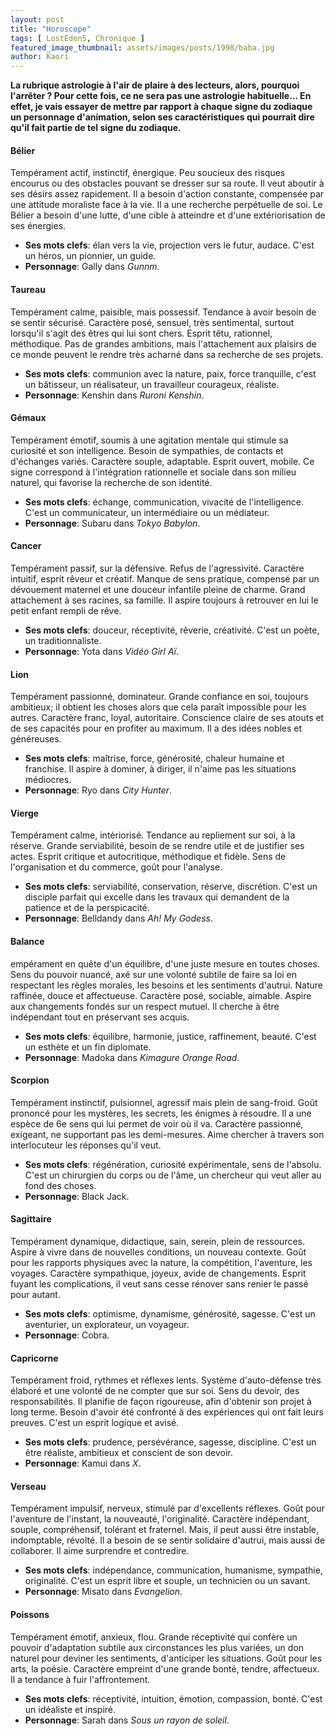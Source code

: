 ```yaml
---
layout: post
title: "Horoscope"
tags: [ LostEden5, Chronique ]
featured_image_thumbnail: assets/images/posts/1998/baba.jpg
author: Kaori
---
```


**La rubrique astrologie à l'air de plaire à des lecteurs, alors, pourquoi l'arrêter ? Pour cette fois, ce ne sera pas une astrologie habituelle... En effet, je vais essayer de mettre par rapport à chaque signe du zodiaque un personnage d'animation, selon ses caractéristiques qui pourrait dire qu'il fait partie de tel signe du zodiaque.**

#### Bélier

Tempérament actif, instinctif, énergique. Peu soucieux des risques encourus ou des obstacles pouvant se dresser sur sa route. Il veut aboutir à ses désirs assez rapidement. Il a besoin d'action constante, compensée par une attitude moraliste face à la vie. Il a une recherche perpétuelle de soi. Le Bélier a besoin d'une lutte, d'une cible à atteindre et d'une extériorisation de ses énergies.

- **Ses mots clefs**: élan vers la vie, projection vers le futur, audace. C'est un héros, un pionnier, un guide.
- **Personnage**: Gally dans *Gunnm*.

#### Taureau

Tempérament calme, paisible, mais possessif. Tendance à avoir besoin de se sentir sécurisé. Caractère posé, sensuel, très sentimental, surtout lorsqu'il s'agit des êtres qui lui sont chers. Esprit têtu, rationnel, méthodique. Pas de grandes ambitions, mais l'attachement aux plaisirs de ce monde peuvent le rendre très acharné dans sa recherche de ses projets.

- **Ses mots clefs**: communion avec la nature, paix, force tranquille, c'est un bâtisseur, un réalisateur, un travailleur courageux, réaliste.
- **Personnage**: Kenshin dans *Ruroni Kenshin*.

#### Gémaux

Tempérament émotif, soumis à une agitation mentale qui stimule sa curiosité et son intelligence. Besoin de sympathies, de contacts et d'échanges variés. Caractère souple, adaptable. Esprit ouvert, mobile. Ce signe correspond à l'intégration rationnelle et sociale dans son milieu naturel, qui favorise la recherche de son identité.

- **Ses mots clefs**: échange, communication, vivacité de l'intelligence. C'est un communicateur, un intermédiaire ou un médiateur.
- **Personnage**: Subaru dans *Tokyo Babylon*.

#### Cancer

Tempérament passif, sur la défensive. Refus de l'agressivité. Caractère intuitif, esprit rêveur et créatif. Manque de sens pratique, compensé par un dévouement maternel et une douceur infantile pleine de charme. Grand attachement à ses racines, sa famille. Il aspire toujours à retrouver en lui le petit enfant rempli de rêve.

- **Ses mots clefs**: douceur, réceptivité, rêverie, créativité. C'est un poète, un traditionnaliste.
- **Personnage**: Yota dans *Vidéo Girl Aï*.

#### Lion

Tempérament passionné, dominateur. Grande confiance en soi, toujours ambitieux; il obtient les choses alors que cela paraît impossible pour les autres. Caractère franc, loyal, autoritaire. Conscience claire de ses atouts et de ses capacités pour en profiter au maximum. Il a des idées nobles et généreuses.

- **Ses mots clefs**: maîtrise, force, générosité, chaleur humaine et franchise. Il aspire à dominer, à diriger, il n'aime pas les situations médiocres.
- **Personnage**: Ryo dans *City Hunter*.

#### Vierge

Tempérament calme, intériorisé. Tendance au repliement sur soi, à la réserve. Grande serviabilité, besoin de se rendre utile et de justifier ses actes. Esprit critique et autocritique, méthodique et fidèle. Sens de l'organisation et du commerce, goût pour l'analyse.

- **Ses mots clefs**: serviabilité, conservation, réserve, discrétion. C'est un disciple parfait qui excelle dans les travaux qui demandent de la patience et de la perspicacité.
- **Personnage**: Belldandy dans *Ah! My Godess*.

#### Balance

empérament en quête d'un équilibre, d'une juste mesure en toutes choses. Sens du pouvoir nuancé, axé sur une volonté subtile de faire sa loi en respectant les règles morales, les besoins et les sentiments d'autrui. Nature raffinée, douce et affectueuse. Caractère posé, sociable, aimable. Aspire aux changements fondés sur un respect mutuel. Il cherche à être indépendant tout en préservant ses acquis.

- **Ses mots clefs**: équilibre, harmonie, justice, raffinement, beauté. C'est un esthète et un fin diplomate.
- **Personnage**: Madoka dans *Kimagure Orange Road*.

#### Scorpion

Tempérament instinctif, pulsionnel, agressif mais plein de sang-froid. Goût prononcé pour les mystères, les secrets, les énigmes à résoudre. Il a une espèce de 6e sens qui lui permet de voir où il va. Caractère passionné, exigeant, ne supportant pas les demi-mesures. Aime chercher à travers son interlocuteur les réponses qu'il veut.

- **Ses mots clefs**: régénération, curiosité expérimentale, sens de l'absolu. C'est un chirurgien du corps ou de l'âme, un chercheur qui veut aller au fond des choses.
- **Personnage**: Black Jack. 

#### Sagittaire

Tempérament dynamique, didactique, sain, serein, plein de ressources. Aspire à vivre dans de nouvelles conditions, un nouveau contexte. Goût pour les rapports physiques avec la nature, la compétition, l'aventure, les voyages. Caractère sympathique, joyeux, avide de changements. Esprit fuyant les complications, il veut sans cesse rénover sans renier le passé pour autant.
  
- **Ses mots clefs**: optimisme, dynamisme, générosité, sagesse. C'est un aventurier, un explorateur, un voyageur.
- **Personnage**: Cobra.    

#### Capricorne

Tempérament froid, rythmes et réflexes lents. Système d'auto-défense très élaboré et une volonté de ne compter que sur soi. Sens du devoir, des responsabilités. Il planifie de façon rigoureuse, afin d'obtenir son projet à long terme. Besoin d'avoir été confronté à des expériences qui ont fait leurs preuves. C'est un esprit logique et avisé.

- **Ses mots clefs**: prudence, persévérance, sagesse, discipline. C'est un être réaliste, ambitieux et conscient de son devoir.
- **Personnage**: Kamui dans *X*.  

#### Verseau

Tempérament impulsif, nerveux, stimulé par d'excellents réflexes. Goût pour l'aventure de l'instant, la nouveauté, l'originalité. Caractère indépendant, souple, compréhensif, tolérant et fraternel. Mais, il peut aussi être instable, indomptable, révolté. Il a besoin de se sentir solidaire d'autrui, mais aussi de collaborer. Il aime surprendre et contredire.

- **Ses mots clefs**: indépendance, communication, humanisme, sympathie, originalité. C'est un esprit libre et souple, un technicien ou un savant.
- **Personnage**: Misato dans *Evangelion*. 

#### Poissons

Tempérament émotif, anxieux, flou. Grande réceptivité qui confère un pouvoir d'adaptation subtile aux circonstances les plus variées, un don naturel pour deviner les sentiments, d'anticiper les situations. Goût pour les arts, la poésie. Caractère empreint d'une grande bonté, tendre, affectueux. Il a tendance à fuir l'affrontement.

- **Ses mots clefs**: réceptivité, intuition, émotion, compassion, bonté. C'est un idéaliste et inspiré.
- **Personnage**: Sarah dans *Sous un rayon de soleil*.
